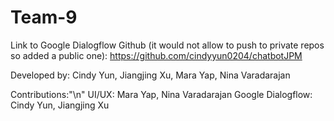 # Team-9

Link to Google Dialogflow Github (it would not allow to push to private repos so added a public one): https://github.com/cindyyun0204/chatbotJPM

Developed by: Cindy Yun, Jiangjing Xu, Mara Yap, Nina Varadarajan

Contributions:"\n"
UI/UX: Mara Yap, Nina Varadarajan
Google Dialogflow: Cindy Yun, Jiangjing Xu
